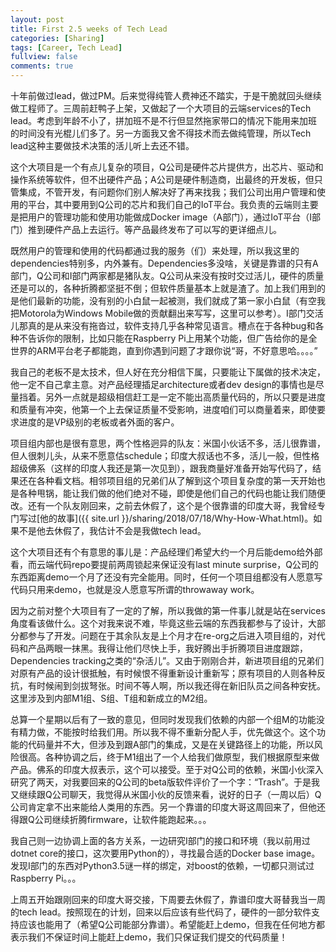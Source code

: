 ```yaml
---
layout: post
title: First 2.5 weeks of Tech Lead
categories: [Sharing]
tags: [Career, Tech Lead]
fullview: false
comments: true
---
```


十年前做过lead，做过PM。后来觉得纯管人费神还不踏实，于是干脆就回头继续做工程师了。三周前赶鸭子上架，又做起了一个大项目的云端services的Tech lead。考虑到年龄不小了，拼加班不是不行但显然拖家带口的情况下能用来加班的时间没有光棍儿们多了。另一方面我又舍不得技术而去做纯管理，所以Tech lead这种主要做技术决策的活儿听上去还不错。

这个大项目是一个有点儿复杂的项目，Q公司是硬件芯片提供方，出芯片、驱动和操作系统等软件，但不出硬件产品；A公司是硬件制造商，出最终的开发板，但只管集成，不管开发，有问题你们别人解决好了再来找我；我们公司出用户管理和使用的平台，其中要用到Q公司的芯片和我们自己的IoT平台。我负责的云端则主要是把用户的管理功能和使用功能做成Docker image（A部门），通过IoT平台（I部门）推到硬件产品上去运行。等产品最终发布了可以写的更详细点儿。

既然用户的管理和使用的代码都通过我的服务（们）来处理，所以我这里的dependencies特别多，内外兼有。Dependencies多没啥，关键是靠谱的只有A部门，Q公司和I部门两家都是猪队友。Q公司从来没有按时交过活儿，硬件的质量还是可以的，各种折腾都坚挺不倒；但软件质量基本上就是渣了。加上我们用到的是他们最新的功能，没有别的小白鼠一起被测，我们就成了第一家小白鼠（有空我把Motorola为Windows Mobile做的贡献翻出来写写，这里可以参考）。I部门交活儿那真的是从来没有拖沓过，软件支持几乎各种常见语言。槽点在于各种bug和各种不告诉你的限制，比如只能在Raspberry Pi上用某个功能，但广告给你的是全世界的ARM平台老子都能跑，直到你遇到问题了才跟你说“哥，不好意思哈。。。。”

我自己的老板不是太技术，但人好在充分相信下属，只要能让下属做的技术决定，他一定不自己拿主意。对产品经理插足architecture或者dev design的事情也是尽量挡着。另外一点就是超级相信赶工是一定不能出高质量代码的，所以只要是进度和质量有冲突，他第一个上去保证质量不受影响，进度咱们可以商量着来，即使要求进度的是VP级别的老板或者外面的客户。

项目组内部也是很有意思，两个性格迥异的队友：米国小伙话不多，活儿很靠谱，但人很刺儿头，从来不愿意估schedule；印度大叔话也不多，活儿一般，但性格超级佛系（这样的印度人我还是第一次见到），跟我商量好准备开始写代码了，结果还在各种看文档。相邻项目组的兄弟们从了解到这个项目复杂度的第一天开始也是各种甩锅，能让我们做的他们绝对不碰，即使是他们自己的代码也能让我们随便改。还有一个队友刚回来，之前去休假了，这个是个很靠谱的印度大哥，我曾经专门写过[他的故事]({{ site.url }}/sharing/2018/07/18/Why-How-What.html)。如果不是他去休假了，我估计不会是我做tech lead。

这个大项目还有个有意思的事儿是：产品经理们希望大约一个月后能demo给外部看，而云端代码repo要提前两周锁起来保证没有last minute surprise，Q公司的东西距离demo一个月了还没有完全能用。同时，任何一个项目组都没有人愿意写代码只用来demo，也就是没人愿意写所谓的throwaway work。

因为之前对整个大项目有了一定的了解，所以我做的第一件事儿就是站在services角度看该做什么。这个对我来说不难，毕竟这些云端的东西我都参与了设计，大部分都参与了开发。问题在于其余队友是上个月才在re-org之后进入项目组的，对代码和产品两眼一抹黑。我得让他们尽快上手，我好腾出手折腾项目进度跟踪，Dependencies tracking之类的“杂活儿”。又由于刚刚合并，新进项目组的兄弟们对原有产品的设计很抵触，有时候恨不得重新设计重新写；原有项目的人则各种反抗，有时候闹到剑拔弩张。时间不等人啊，所以我还得在新旧队员之间各种安抚。这里涉及到内部M1组、S组、T组和新成立的M2组。

总算一个星期以后有了一致的意见，但同时发现我们依赖的内部一个组M的功能没有精力做，不能按时给我们用。所以我不得不重新分配人手，优先做这个。这个功能的代码量并不大，但涉及到跟A部门的集成，又是在关键路径上的功能，所以风险很高。各种协调之后，终于M1组出了一个人给我们做原型，我们根据原型来做产品。佛系的印度大叔表示，这个可以接受。至于对Q公司的依赖，米国小伙深入研究了两天，对我要回来的Q公司的beta版软件评价了一个字：“Trash”。于是我又继续跟Q公司聊天，我觉得从米国小伙的反馈来看，说好的日子（一周以后）Q公司肯定拿不出来能给人类用的东西。另一个靠谱的印度大哥这周回来了，但他还得跟Q公司继续折腾firmware，让软件能跑起来。。。

我自己则一边协调上面的各方关系，一边研究I部门的接口和环境（我以前用过dotnet core的接口，这次要用Python的），寻找最合适的Docker base image。发现I部门的东西对Python3.5谜一样的绑定，对boost的依赖，一切都只测试过Raspberry Pi。。。

上周五开始跟刚回来的印度大哥交接，下周要去休假了，靠谱印度大哥替我当一周的tech lead。按照现在的计划，回来以后应该有些代码了，硬件的一部分软件支持应该也能用了（希望Q公司能部分靠谱）。希望能赶上demo，但我在任何地方都表示我们不保证时间上能赶上demo，我们只保证我们提交的代码质量！